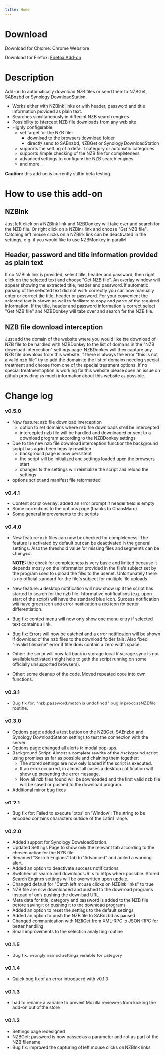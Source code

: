 ```yaml
---
title: Home
---
```


# Download
Download for Chrome: [Chrome Webstore](https://chrome.google.com/webstore/detail/nzbdonkey/edkhpdceeinkcacjdgebjehipmnbomce)

Download for Firefox: [Firefox Add-on](https://addons.mozilla.org/de/firefox/addon/nzbdonkey/)

# Description
Add-on to automatically download NZB files or send them to NZBGet, SABnzbd or Synology DownloadStation.
* Works either with NZBlnk links or with header, password and title information provided as plain text.
* Searches simultaneously in different NZB search engines
* Possibility to intercept NZB file downloads from any web site
* Highly configurable
  * set target for the NZB file:
    * download to the browsers download folder
    * directly send to SABnzbd, NZBGet or Synology DownloadStation
  * supports the setting of a default category or automatic categories
  * supports simple checking of the NZB file for completeness
  * advanced settings to configure the NZB search engines
  * and more...

__Caution:__ this add-on is currently still in beta testing.

# How to use this add-on
## NZBlnk
Just left click on a NZBlnk link and NZBDonkey will take over and search for the NZB file. Or right click on a NZBlnk link and choose "Get NZB file".
Catching left mouse clicks on a NZBlnk link can be deactivated in the settings, e.g. if you would like to use NZBMonkey in parallel

## Header, password and title information provided as plain text
If no NZBlnk link is provided, select title, header and password, then right click on the selected text and choose "Get NZB file".
An overlay window will appear showing the extracted title, header and password. If automatic parsing of the selected text did not work correctly you can now manually enter or correct the title, header or password. For your convenient the selected text is shown as well to facilitate to copy and paste of the required information.
If the title, header and password information is correct select "Get NZB file" and NZBDonkey will take over and search for the NZB file.

## NZB file download interception
Just add the domain of the website where you would like the download of NZB file to be handled with NZBDonkey to the list of domains in the "NZB download interception" settings page. NZBDonkey will then capture any NZB file download from this website.
If there is always the error "this is not a valid nzb file" try to add the domain to the list of domains needing special treatment and choose from one of the special treatment options.
If no special treatment option is working for this website please open an issue on github providing as much information about this website as possible.

# Change log
### v0.5.0
* New feature: nzb file download interception
  * option to set domains where nzb file downloads shall be intercepted
  * intercepted nzb file will be handled and downloaded or sent to a download program according to the NZBDonkey settings
* Due to the new nzb file download interception function the background script has again been heavily rewritten
  * background page is now persistent
  * the script will be initialized and settings loaded upon the browsers start
  * changes to the settings will reinitialize the script and reload the settings
* options script and manifest file reformatted

### v0.4.1
* Content script overlay: added an error prompt if header field is empty
* Some corrections to the options page (thanks to ChaosMarc)
* Some general improvements to the scripts

### v0.4.0
* New feature: nzb files can now be checked for completeness. The feature is activated by default but can be deactivated in the general settings. Also the threshold value for missing files and segments can be changed.
  
  **NOTE:** the check for completeness is very basic and limited because it depends mostly on the information provided in the file's subject set by the program used to upload the files to the usenet. Unfortunately there is no official standard for the file's subject for multiple file uploads.
* New feature: a desktop notification will now show up if the script has started to search for the nzb file. Informative notifications (e.g. upon start of the script) will have the standard blue icon. Success notification will have green icon and error notification a red icon for better differentiation.
* Bug fix: context menu will now only show one menu entry if selected text contains a link.
* Bug fix: Errors will now be catched and a error notification will be shown if download of the nzb files to the download folder fails. Also fixed "invalid filename" error if title does contain a zero width space.
* Other: the script will now fall back to storage.local if storage.sync is not available/activated (might help to geth the script running on some officially unsupported browsers).
* Other: some cleanup of the code. Moved repeated code into own functions.

### v0.3.1
* Bug fix for: "nzb.password.match is undefined" bug in processNZBfile routine.

### v0.3.0
* Options page: added a test button on the NZBGet, SABnzbd and Synology DownloadStation settings to test the connection with the server.
* Options page: changed all alerts to modal pop-ups.
* Background Script: Almost a complete rewrite of the background script using promises as far as possible and chaining them together:
  * The stored settings are now only loaded if the script is executed.
  * If an error occurred, in almost all cases a desktop notification will show up presenting the error message.
  * Now all nzb files found will be downloaded and the first valid nzb file will be saved or pushed to the download program.
* Additional minor bug fixes

### v0.2.1
* Bug fix for: Failed to execute 'btoa' on 'Window': The string to be encoded contains characters outside of the Latin1 range.

### v0.2.0
* Added support for Synology DownloadStation.
* Updated Settings Page to show only the relevant tab according to the chosen action for the NZB file.
* Renamed "Search Engines" tab to "Advanced" and added a warning alert.
* Added an option to deactivate success notifications
* Switched all search and download URLs to https where possible. Stored Search Engines settings will be overwritten upon update.
* Changed default for "Catch left mouse clicks on NZBlnk links" to true
* NZB file are now downloaded and pushed to the download programs instead of only pushing the download URL
* Meta data for title, category and password is added to the NZB file before saving it or pushing it to the download programs
* Added an option to reset the settings to the default settings
* Added an option to push the NZB file to SABnzbd as paused
* Changed communication with NZBGet from XML-RPC to JSON-RPC for better handling
* Small improvements to the selection analyzing routine

### v0.1.5
* Bug fix: wrongly named settings variable for category

### v0.1.4
* Quick bug fix of an error introduced with v0.1.3

### v0.1.3
* had to rename a variable to prevent Mozilla reviewers from kicking the add-on out of the store

### v0.1.2
* Settings page redesigned
* NZBGet: password is now passed as a parameter and not as part of the NZB filename
* Bug fix: improved the capturing of left mouse clicks on NZBlnk links
